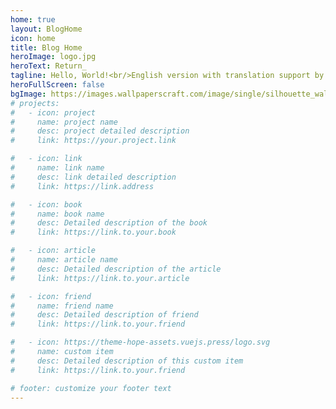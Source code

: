 ```yaml
---
home: true
layout: BlogHome
icon: home
title: Blog Home
heroImage: logo.jpg
heroText: Return_
tagline: Hello, World!<br/>English version with translation support by Chat GPt 3.5
heroFullScreen: false
bgImage: https://images.wallpaperscraft.com/image/single/silhouette_wall_screens_1067807_2560x1080.jpg
# projects:
#   - icon: project
#     name: project name
#     desc: project detailed description
#     link: https://your.project.link

#   - icon: link
#     name: link name
#     desc: link detailed description
#     link: https://link.address

#   - icon: book
#     name: book name
#     desc: Detailed description of the book
#     link: https://link.to.your.book

#   - icon: article
#     name: article name
#     desc: Detailed description of the article
#     link: https://link.to.your.article

#   - icon: friend
#     name: friend name
#     desc: Detailed description of friend
#     link: https://link.to.your.friend

#   - icon: https://theme-hope-assets.vuejs.press/logo.svg
#     name: custom item
#     desc: Detailed description of this custom item
#     link: https://link.to.your.friend

# footer: customize your footer text
---
```



<!-- This is a blog home page demo.

To use this layout, you should set both `layout: BlogHome` and `home: true` in the page front matter.

For related configuration docs, please see [blog homepage](https://theme-hope.vuejs.press/guide/blog/home/). -->
